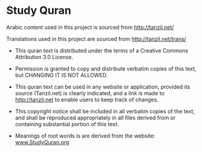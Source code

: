 # Study Quran

Arabic content used in this project is sourced from http://tanzil.net/

Translations used in this project are sourced from http://tanzil.net/trans/


  - This quran text is distributed under the terms of a 
    Creative Commons Attribution 3.0 License.

  - Permission is granted to copy and distribute verbatim copies 
    of this text, but CHANGING IT IS NOT ALLOWED.

  - This quran text can be used in any website or application, 
    provided its source (Tanzil.net) is clearly indicated, and 
    a link is made to http://tanzil.net to enable users to keep
    track of changes.

  - This copyright notice shall be included in all verbatim copies 
    of the text, and shall be reproduced appropriately in all files 
    derived from or containing substantial portion of this text.

  - Meanings of root words is are derived from the website: www.StudyQuran.org
